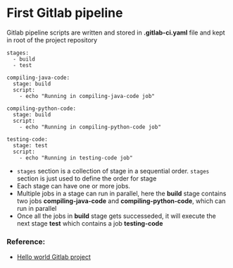 # First Gitlab pipeline

Gitlab pipeline scripts are written and stored in **.gitlab-ci.yaml** file and kept in root of the project repository

```
stages:
  - build
  - test

compiling-java-code:
  stage: build
  script:
    - echo "Running in compiling-java-code job"

compiling-python-code:
  stage: build
  script:
    - echo "Running in compiling-python-code job"

testing-code:
  stage: test
  script:
    - echo "Running in testing-code job"
```

* `stages` section is a collection of stage in a sequential order. `stages` section is just used to define the order for stage
* Each stage can have one or more jobs.
* Multiple jobs in a stage can run in parallel, here the **build** stage contains two jobs **compiling-java-code** and **compiling-python-code**, which can run in parallel
* Once all the jobs in **build** stage gets successeded, it will execute the next stage **test** which contains a job **testing-code**

### Reference:
* [Hello world Gitlab project](https://gitlab.com/vigneshsweekaran/hello-world/-/tree/first-pipeline)
